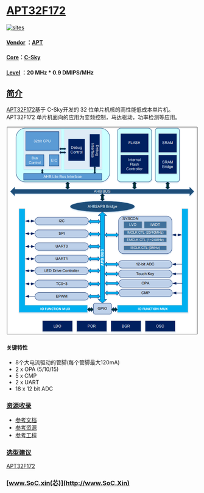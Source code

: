 ﻿# [APT32F172](https://github.com/SoCXin/APT32F172)

[![sites](http://182.61.61.133/link/resources/SoC.png)](http://www.SoC.Xin)

#### [Vendor](https://github.com/SoCXin/Vendor) ：[APT](http://www.aptchip.com/)
#### [Core](https://github.com/SoCXin/RISC)：[C-Sky](https://github.com/SoCXin/RISC)
#### [Level](https://github.com/SoCXin/Level) ：20 MHz * 0.9 DMIPS/MHz

## [简介](https://github.com/SoCXin/APT32F172/wiki)

[APT32F172](https://github.com/SoCXin/APT32F172)基于 C-Sky开发的 32 位单片机核的高性能低成本单片机。APT32F172 单片机面向的应用为变频控制，马达驱动，功率检测等应用。

[![sites](docs/APT32F172.png)](http://www.aptchip.com/Article/Equipment.aspx?cid=67&nid=25)

#### 关键特性

* 8个大电流驱动的管脚(每个管脚最大120mA)
* 2 x OPA (5/10/15)
* 5 x CMP
* 2 x UART
* 18 x 12 bit ADC
### [资源收录](https://github.com/SoCXin/APT32F172)

* [参考文档](docs/)
* [参考资源](src/)
* [参考工程](project/)

### [选型建议](https://github.com/SoCXin)

[APT32F172](https://github.com/SoCXin/APT32F172)

###  [www.SoC.xin(芯)](http://www.SoC.Xin)
